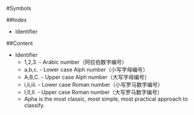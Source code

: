 
<!DOCTYPE html PUBLIC "-//W3C//DTD XHTML 1.0 Transitional//EN" "http://www.w3.org/TR/xhtml1/DTD/xhtml1-transitional.dtd">
<?xml version="1.0" encoding="utf-8"?>
<html xmlns="http://www.w3.org/1999/xhtml" xml:lang="en" lang="en">
<head><meta charset='utf-8'><meta name="viewport" content="width=device-width, initial-scale=1.0, maximum-scale=1.0">
  <title>Symbols</title>
<link id="MainCSS" type="text/css" rel="stylesheet" href="./static/stylesheets/main.css"/><script type="text/javascript" src=""></script></head>
<body>
#Symbols


##Index
* Identifier

##Content
* Identifier
  * 1,2,3. - Arabic number（阿拉伯数字编号）
  * a,b,c. - Lower case Alph number（小写字母编号）
  * A,B,C. - Upper case Alph number（大写字母编号）
  * i,ii,iii. - Lower case Roman number（小写罗马数字编号）
  * I,II,II. - Upper case Roman number（大写罗马数字编号）
  * Apha is the most classic, most simple, most practical approach to classify.

</body></html>